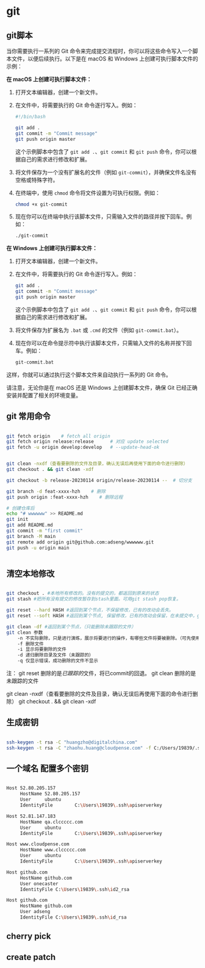 # git

## git脚本

当你需要执行一系列的 Git 命令来完成提交流程时，你可以将这些命令写入一个脚本文件，以便后续执行。以下是在 macOS 和 Windows 上创建可执行脚本文件的示例：

**在 macOS 上创建可执行脚本文件：**

1. 打开文本编辑器，创建一个新文件。

1. 在文件中，将需要执行的 Git 命令逐行写入。例如：

   ```bash
   #!/bin/bash

   git add .
   git commit -m "Commit message"
   git push origin master

   ```

   这个示例脚本中包含了 `git add .`、`git commit` 和 `git push` 命令，你可以根据自己的需求进行修改和扩展。

1. 将文件保存为一个没有扩展名的文件（例如 `git-commit`），并确保文件名没有空格或特殊字符。

1. 在终端中，使用 `chmod` 命令将文件设置为可执行权限。例如：

   ```bash
   chmod +x git-commit
   ```

1. 现在你可以在终端中执行该脚本文件，只需输入文件的路径并按下回车。例如：

   ```bash
   ./git-commit
   ```

**在 Windows 上创建可执行脚本文件：**

1. 打开文本编辑器，创建一个新文件。

1. 在文件中，将需要执行的 Git 命令逐行写入。例如：

   ```bash
   git add .
   git commit -m "Commit message"
   git push origin master
   ```

   这个示例脚本中包含了 `git add .`、`git commit` 和 `git push` 命令，你可以根据自己的需求进行修改和扩展。

1. 将文件保存为扩展名为 `.bat` 或 `.cmd` 的文件（例如 `git-commit.bat`）。

1. 现在你可以在命令提示符中执行该脚本文件，只需输入文件的名称并按下回车。例如：

   ```bash
   git-commit.bat
   ```


这样，你就可以通过执行这个脚本文件来自动执行一系列的 Git 命令。

请注意，无论你是在 macOS 还是 Windows 上创建脚本文件，确保 Git 已经正确安装并配置了相关的环境变量。

## git 常用命令

```bash

git fetch origin    # fetch all origin
git fetch origin release:release      # 对应 update selected
git fetch -u origin develop:develop   # --update-head-ok


git clean -nxdf（查看要删除的文件及目录，确认无误后再使用下面的命令进行删除）
git checkout . && git clean -xdf

git checkout -b release-20230114 origin/release-20230114 --  # 切分支

git branch -d feat-xxxx-hzh    # 删除
git push origin :feat-xxxx-hzh    # 删除远程

# 创建仓库后
echo "# wwwwww" >> README.md
git init
git add README.md
git commit -m "first commit"
git branch -M main
git remote add origin git@github.com:adseng/wwwwww.git
git push -u origin main



```

## 清空本地修改

```bash

git checkout . #本地所有修改的。没有的提交的，都返回到原来的状态
git stash #把所有没有提交的修改暂存到stash里面。可用git stash pop恢复。

git reset --hard HASH #返回到某个节点，不保留修改，已有的改动会丢失。
git reset --soft HASH #返回到某个节点, 保留修改，已有的改动会保留，在未提交中，git status或git diff可看。

git clean -df #返回到某个节点，（只能删除未跟踪的文件）
git clean 参数
    -n 不实际删除，只是进行演练，展示将要进行的操作，有哪些文件将要被删除。（可先使用该命令参数，然后再决定是否执行）
    -f 删除文件
    -i 显示将要删除的文件
    -d 递归删除目录及文件（未跟踪的）
    -q 仅显示错误，成功删除的文件不显示


```

注：
git reset 删除的是*已跟踪的*文件，将已commit的回退。
git clean 删除的是未跟踪的文件

git clean -nxdf（查看要删除的文件及目录，确认无误后再使用下面的命令进行删除）
git checkout . && git clean -xdf

## 生成密钥

```bash

ssh-keygen -t rsa -C "huangzho@digitalchina.com"
ssh-keygen -t rsa -C "zhaohu.huang@cloudpense.com" -f C:/Users/19839/.ssh/id2_rsa

```

## 一个域名 配置多个密钥

```bash

Host 52.80.205.157
     HostName 52.80.205.157
     User     ubuntu
     IdentityFile        C:\Users\19839\.ssh\apiserverkey

Host 52.81.147.183
     HostName qa.clccccc.com
     User     ubuntu
     IdentityFile        C:\Users\19839\.ssh\apiserverkey

Host www.cloudpense.com
     HostName www.clccccc.com
     User     ubuntu
     IdentityFile        C:\Users\19839\.ssh\apiserverkey

Host github.com
     HostName github.com
     User onecaster
     IdentityFile C:\Users\19839\.ssh\id2_rsa

Host github.com
     HostName github.com
     User adseng
     IdentityFile C:\Users\19839\.ssh\id_rsa

```

## cherry pick

## create patch


